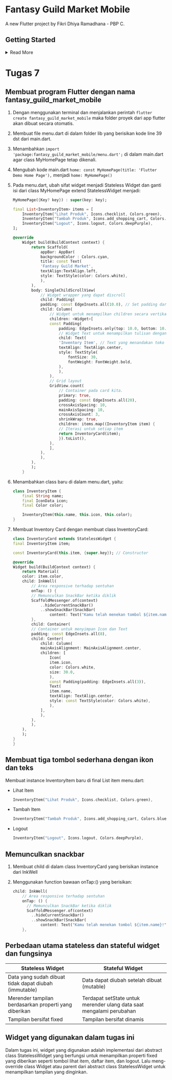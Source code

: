 # Fantasy Guild Market Mobile

A new Flutter project by Fikri Dhiya Ramadhana - PBP C.

## Getting Started
<details>
<summary>Read More</summary>
This project is a starting point for a Flutter application.

A few resources to get you started if this is your first Flutter project:

- [Lab: Write your first Flutter app](https://docs.flutter.dev/get-started/codelab)
- [Cookbook: Useful Flutter samples](https://docs.flutter.dev/cookbook)

For help getting started with Flutter development, view the
[online documentation](https://docs.flutter.dev/), which offers tutorials,
samples, guidance on mobile development, and a full API reference.
</details>

# Tugas 7
## Membuat program Flutter dengan nama fantasy_guild_market_mobile
1. Dengan menggunakan terminal dan menjalankan perintah `flutter create fantasy_guild_market_mobile` maka folder proyek dari app flutter akan dibuat secara otomatis. 

2. Membuat file menu.dart di dalam folder lib yang berisikan kode line 39 dst dari main.dart. 

3. Menambahkan `import 'package:fantasy_guild_market_mobile/menu.dart';` di dalam main.dart agar class MyHomePage tetap dikenali.

4. Mengubah kode main.dart `home: const MyHomePage(title: 'Flutter Demo Home Page'),` menjadi `home: MyHomePage()`

5. Pada menu.dart, ubah sifat widget menjadi Stateless Widget dan ganti isi dari class MyHomePage extend StatelessWidget menjadi:
    ```dart
    MyHomePage({Key? key}) : super(key: key);

    final List<InventoryItem> items = [
        InventoryItem("Lihat Produk", Icons.checklist, Colors.green),
        InventoryItem("Tambah Produk", Icons.add_shopping_cart, Colors.blueGrey),
        InventoryItem("Logout", Icons.logout, Colors.deepPurple),
    ];
    
    @override
        Widget build(BuildContext context) {
            return Scaffold(
                appBar: AppBar(
                backgroundColor : Colors.cyan,
                title: const Text(
                'Fantasy Guild Market',
                textAlign:TextAlign.left,
                style: TextStyle(color: Colors.white),
                ),
            ),
            body: SingleChildScrollView(
                // Widget wrapper yang dapat discroll
                child: Padding(
                padding: const EdgeInsets.all(10.0), // Set padding dari halaman
                child: Column(
                    // Widget untuk menampilkan children secara vertikal
                    children: <Widget>[
                    const Padding(
                        padding: EdgeInsets.only(top: 10.0, bottom: 10.0),
                        // Widget Text untuk menampilkan tulisan dengan alignment center dan style yang sesuai
                        child: Text(
                        'Inventory Item', // Text yang menandakan toko
                        textAlign: TextAlign.center,
                        style: TextStyle(
                            fontSize: 30,
                            fontWeight: FontWeight.bold,
                        ),
                        ),
                    ),
                    // Grid layout
                    GridView.count(
                        // Container pada card kita.
                        primary: true,
                        padding: const EdgeInsets.all(20),
                        crossAxisSpacing: 10,
                        mainAxisSpacing: 10,
                        crossAxisCount: 3,
                        shrinkWrap: true,
                        children: items.map((InventoryItem item) {
                        // Iterasi untuk setiap item
                        return InventoryCard(item);
                        }).toList(),
                    ),
                    ],
                ),
                ),
            ),
            );
        }
    ```

6. Menambahkan class baru di dalam menu.dart, yaitu:
    ```dart
    class InventoryItem {
        final String name;
        final IconData icon;
        final Color color;

        InventoryItem(this.name, this.icon, this.color);
    }
    ```

7. Membuat Inventory Card dengan membuat class InventoryCard:
    ``` dart
    class InventoryCard extends StatelessWidget {
    final InventoryItem item;

    const InventoryCard(this.item, {super.key}); // Constructor

    @override
    Widget build(BuildContext context) {
        return Material(
        color: item.color,
        child: InkWell(
            // Area responsive terhadap sentuhan
            onTap: () {
            // Memunculkan SnackBar ketika diklik
            ScaffoldMessenger.of(context)
                ..hideCurrentSnackBar()
                ..showSnackBar(SnackBar(
                    content: Text("Kamu telah menekan tombol ${item.name}!")));
            },
            child: Container(
            // Container untuk menyimpan Icon dan Text
            padding: const EdgeInsets.all(8),
            child: Center(
                child: Column(
                mainAxisAlignment: MainAxisAlignment.center,
                children: [
                    Icon(
                    item.icon,
                    color: Colors.white,
                    size: 30.0,
                    ),
                    const Padding(padding: EdgeInsets.all(3)),
                    Text(
                    item.name,
                    textAlign: TextAlign.center,
                    style: const TextStyle(color: Colors.white),
                    ),
                ],
                ),
            ),
            ),
        ),
        );
    }
    }
    ```

## Membuat tiga tombol sederhana dengan ikon dan teks
Membuat instance InventoryItem baru di final List item menu.dart:
* Lihat Item 
    ```dart
    InventoryItem("Lihat Produk", Icons.checklist, Colors.green),
    ```
* Tambah Item
    ```dart
    InventoryItem("Tambah Produk", Icons.add_shopping_cart, Colors.blueGrey),
    ```
* Logout
    ```dart
    InventoryItem("Logout", Icons.logout, Colors.deepPurple),
    ```

## Memunculkan snackbar
1. Membuat child di dalam class InventoryCard yang berisikan instance dari InkWell

2. Menggunakan function bawaan onTap:() yang berisikan: 
    ```dart
    child: InkWell(
        // Area responsive terhadap sentuhan
        onTap: () {
          // Memunculkan SnackBar ketika diklik
          ScaffoldMessenger.of(context)
            ..hideCurrentSnackBar()
            ..showSnackBar(SnackBar(
                content: Text("Kamu telah menekan tombol ${item.name}!")));
        },
    ```

## Perbedaan utama stateless dan stateful widget dan fungsinya
| Stateless Widget | Stateful Widget |
| ------------- | ------------- |
| Data yang sudah dibuat tidak dapat diubah (immutable) | Data dapat diubah setelah dibuat (mutable) |
| Merender tampilan berdasarkan properti yang diberikan | Terdapat setState untuk merender ulang data saat mengalami perubahan |
| Tampilan bersifat fixed | Tampilan bersifat dinamis |

## Widget yang digunakan dalam tugas ini
Dalam tugas ini, widget yang digunakan adalah implementasi dari abstract class StatelessWidget yang berfungsi untuk menampilkan properti fixed yang diberikan seperti tombol lihat item, daftar item, dan logout. Lalu meng-override class Widget atau parent dari abstract class StatelessWidget untuk menampilkan tampilan yang dinginkan.